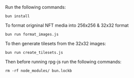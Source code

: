 Run the following commands:

`bun install`

To format origninal NFT media into 256x256 & 32x32 format

`bun run format_images.js`

To then generate tilesets from the 32x32 images:

`bun run create_tilesets.js`

Then before running rpg-js run the following commands:

`rm -rf node_modules/ bun.lockb`
